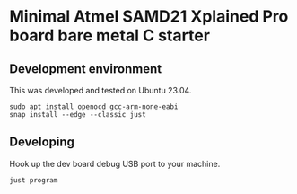 # Minimal Atmel SAMD21 Xplained Pro board bare metal C starter

## Development environment
This was developed and tested on Ubuntu 23.04.

```
sudo apt install openocd gcc-arm-none-eabi
snap install --edge --classic just
```

## Developing

Hook up the dev board debug USB port to your machine.

```
just program
```